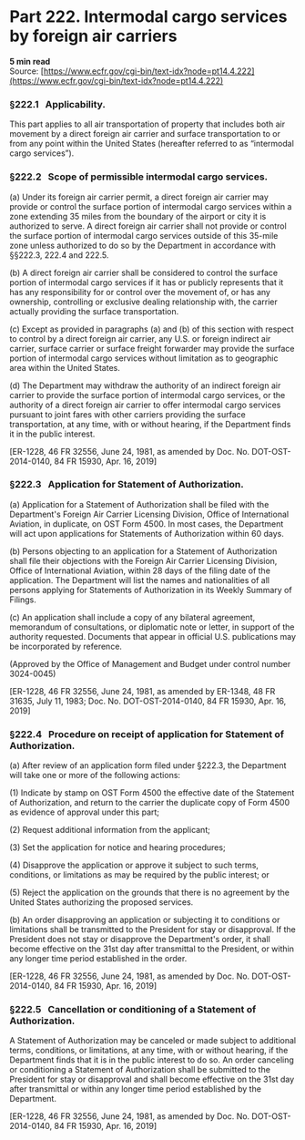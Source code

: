 # Part 222. Intermodal cargo services by foreign air carriers
**5 min read**  
Source: [https://www.ecfr.gov/cgi-bin/text-idx?node=pt14.4.222](https://www.ecfr.gov/cgi-bin/text-idx?node=pt14.4.222)

### §222.1   Applicability.

This part applies to all air transportation of property that includes both air movement by a direct foreign air carrier and surface transportation to or from any point within the United States (hereafter referred to as “intermodal cargo services”).

### §222.2   Scope of permissible intermodal cargo services.

(a) Under its foreign air carrier permit, a direct foreign air carrier may provide or control the surface portion of intermodal cargo services within a zone extending 35 miles from the boundary of the airport or city it is authorized to serve. A direct foreign air carrier shall not provide or control the surface portion of intermodal cargo services outside of this 35-mile zone unless authorized to do so by the Department in accordance with §§222.3, 222.4 and 222.5.

(b) A direct foreign air carrier shall be considered to control the surface portion of intermodal cargo services if it has or publicly represents that it has any responsibility for or control over the movement of, or has any ownership, controlling or exclusive dealing relationship with, the carrier actually providing the surface transportation.

(c) Except as provided in paragraphs (a) and (b) of this section with respect to control by a direct foreign air carrier, any U.S. or foreign indirect air carrier, surface carrier or surface freight forwarder may provide the surface portion of intermodal cargo services without limitation as to geographic area within the United States.

(d) The Department may withdraw the authority of an indirect foreign air carrier to provide the surface portion of intermodal cargo services, or the authority of a direct foreign air carrier to offer intermodal cargo services pursuant to joint fares with other carriers providing the surface transportation, at any time, with or without hearing, if the Department finds it in the public interest.

\[ER-1228, 46 FR 32556, June 24, 1981, as amended by Doc. No. DOT-OST-2014-0140, 84 FR 15930, Apr. 16, 2019\]

### §222.3   Application for Statement of Authorization.

(a) Application for a Statement of Authorization shall be filed with the Department's Foreign Air Carrier Licensing Division, Office of International Aviation, in duplicate, on OST Form 4500. In most cases, the Department will act upon applications for Statements of Authorization within 60 days.

(b) Persons objecting to an application for a Statement of Authorization shall file their objections with the Foreign Air Carrier Licensing Division, Office of International Aviation, within 28 days of the filing date of the application. The Department will list the names and nationalities of all persons applying for Statements of Authorization in its Weekly Summary of Filings.

(c) An application shall include a copy of any bilateral agreement, memorandum of consultations, or diplomatic note or letter, in support of the authority requested. Documents that appear in official U.S. publications may be incorporated by reference.

(Approved by the Office of Management and Budget under control number 3024-0045)

\[ER-1228, 46 FR 32556, June 24, 1981, as amended by ER-1348, 48 FR 31635, July 11, 1983; Doc. No. DOT-OST-2014-0140, 84 FR 15930, Apr. 16, 2019\]

### §222.4   Procedure on receipt of application for Statement of Authorization.

(a) After review of an application form filed under §222.3, the Department will take one or more of the following actions:

(1) Indicate by stamp on OST Form 4500 the effective date of the Statement of Authorization, and return to the carrier the duplicate copy of Form 4500 as evidence of approval under this part;

(2) Request additional information from the applicant;

(3) Set the application for notice and hearing procedures;

(4) Disapprove the application or approve it subject to such terms, conditions, or limitations as may be required by the public interest; or

(5) Reject the application on the grounds that there is no agreement by the United States authorizing the proposed services.

(b) An order disapproving an application or subjecting it to conditions or limitations shall be transmitted to the President for stay or disapproval. If the President does not stay or disapprove the Department's order, it shall become effective on the 31st day after transmittal to the President, or within any longer time period established in the order.

\[ER-1228, 46 FR 32556, June 24, 1981, as amended by Doc. No. DOT-OST-2014-0140, 84 FR 15930, Apr. 16, 2019\]

### §222.5   Cancellation or conditioning of a Statement of Authorization.

A Statement of Authorization may be canceled or made subject to additional terms, conditions, or limitations, at any time, with or without hearing, if the Department finds that it is in the public interest to do so. An order canceling or conditioning a Statement of Authorization shall be submitted to the President for stay or disapproval and shall become effective on the 31st day after transmittal or within any longer time period established by the Department.

\[ER-1228, 46 FR 32556, June 24, 1981, as amended by Doc. No. DOT-OST-2014-0140, 84 FR 15930, Apr. 16, 2019\]
